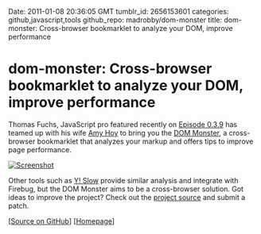 Date: 2011-01-08 20:36:05 GMT
tumblr_id: 2656153601
categories: github,javascript,tools
github_repo: madrobby/dom-monster
title: dom-monster: Cross-browser bookmarklet to analyze your DOM, improve performance

# dom-monster: Cross-browser bookmarklet to analyze your DOM, improve performance

Thomas Fuchs, JavaScript pro featured recently on [Episode 0.3.9](http://lg.gd/039) has teamed up with his wife [Amy Hoy](http://slash7.com) to bring you the [DOM Monster](http://mir.aculo.us/dom-monster/), a cross-browser bookmarklet that analyzes your markup and offers tips to improve page performance.

[![Screenshot](http://cl.ly/341F3x1S3K3Y371S0c2I/dom-monster.png)](http://mir.aculo.us/dom-monster/)

Other tools such as [Y! Slow](http://developer.yahoo.com/yslow/) provide similar analysis and integrate with Firebug, but the DOM Monster aims to be a cross-browser solution. Got ideas to improve the project? Check out the [project source](http://github.com/madrobby/dom-monster) and submit a patch.

[[Source on GitHub](http://github.com/madrobby/dom-monster)] [[Homepage](http://mir.aculo.us/dom-monster/)]
